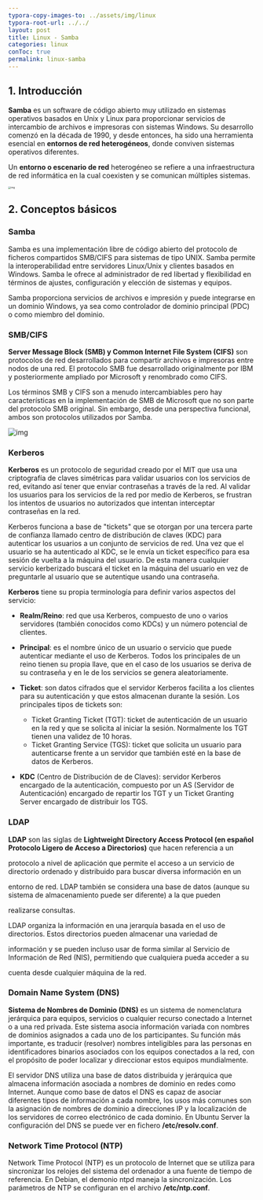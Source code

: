 ```yaml
---
typora-copy-images-to: ../assets/img/linux
typora-root-url: ../../
layout: post
title: Linux - Samba
categories: linux
conToc: true
permalink: linux-samba
---
```


## 1. Introducción

**Samba** es un software de código abierto muy utilizado en sistemas operativos basados en Unix y Linux para proporcionar servicios de intercambio de archivos e impresoras con sistemas Windows. Su desarrollo comenzó en la década de 1990, y desde entonces, ha sido una herramienta esencial en **entornos de red heterogéneos**, donde conviven sistemas operativos diferentes.

Un **entorno o escenario de red** heterogéneo se refiere a una infraestructura de red informática en la cual coexisten y se comunican múltiples sistemas.

<img src="https://www.redeszone.net/app/uploads-redeszone.net/2015/01/servidor-samba-linux-apertura.jpg" alt="img" style="zoom: 33%;" />



##  2. Conceptos básicos

### Samba 

Samba es una implementación libre de código abierto del protocolo de ficheros compartidos SMB/CIFS para sistemas de tipo UNIX. Samba permite la interoperabilidad entre servidores Linux/Unix y clientes basados en Windows. Samba le ofrece al administrador de red libertad y flexibilidad en términos de ajustes, configuración y elección de sistemas y equipos. 

Samba proporciona servicios de archivos e impresión y puede integrarse en un dominio Windows, ya sea como controlador de dominio principal (PDC) o como miembro del dominio. 

### SMB/CIFS 

**Server Message Block (SMB) y Common Internet File System (CIFS)** son protocolos de red desarrollados para compartir archivos e impresoras entre nodos de una red. El protocolo SMB fue desarrollado originalmente por IBM y posteriormente ampliado por Microsoft y renombrado como CIFS. 

Los términos SMB y CIFS son a menudo intercambiables pero hay características en la implementación de SMB de Microsoft que no son parte del protocolo SMB original. Sin embargo, desde una perspectiva funcional, ambos son protocolos utilizados por Samba. 

![img](https://www.labsmac.es/wp-content/uploads/2022/08/samba-ficheros-compartidos.png)

### Kerberos 

**Kerberos** es un protocolo de seguridad creado por el MIT que usa una criptografía de claves simétricas para validar usuarios con los servicios de red, evitando así tener que enviar contraseñas a través de la red. Al validar los usuarios para los servicios de la red por medio de Kerberos, se frustran los intentos de usuarios no autorizados que intentan interceptar contraseñas en la red. 

Kerberos funciona a base de "tickets" que se otorgan por una tercera parte de confianza llamado centro de distribución de claves (KDC) para autenticar los usuarios a un conjunto de servicios de red. Una vez que el usuario se ha autenticado al KDC, se le envía un ticket específico para esa sesión de vuelta a la máquina del usuario. De esta manera cualquier servicio kerberizado buscará el ticket en la máquina del usuario en vez de preguntarle al usuario que se autentique usando una contraseña. 

**Kerberos** tiene su propia terminología para definir varios aspectos del servicio: 

- **Realm/Reino**: red que usa Kerberos, compuesto de uno o varios servidores (también conocidos como KDCs) y un número potencial de clientes. 

- **Principal**: es el nombre único de un usuario o servicio que puede autenticar mediante el uso de Kerberos. Todos los principales de un reino tienen su propia llave, que en el caso de los usuarios se deriva de su contraseña y en le de los servicios se genera aleatoriamente. 

- **Ticket**: son datos cifrados que el servidor Kerberos facilita a los clientes para su autenticación y que estos almacenan durante la sesión. Los principales tipos de tickets son: 
  - Ticket Granting Ticket (TGT): ticket de autenticación de un usuario en la red y que se solicita al iniciar la sesión. Normalmente los TGT tienen una validez de 10 horas. 
  - Ticket Granting Service (TGS): ticket que solicita un usuario para autenticarse frente a un servidor que también esté en la base de datos de Kerberos. 

- **KDC** (Centro de Distribución de de Claves): servidor Kerberos encargado de la autenticación, compuesto por un AS (Servidor de Autenticación) encargado de repartir los TGT y un Ticket Granting Server encargado de distribuir los TGS. 

### LDAP

**LDAP** son las siglas de **Lightweight Directory Access Protocol (en español Protocolo Ligero de Acceso a Directorios)** que hacen referencia a un 

protocolo a nivel de aplicación que permite el acceso a un servicio de directorio ordenado y distribuido para buscar diversa información en un 

entorno de red. LDAP también se considera una base de datos (aunque su sistema de almacenamiento puede ser diferente) a la que pueden 

realizarse consultas. 

LDAP organiza la información en una jerarquía basada en el uso de directorios. Estos directorios pueden almacenar una variedad de 

información y se pueden incluso usar de forma similar al Servicio de Información de Red (NIS), permitiendo que cualquiera pueda acceder a su 

cuenta desde cualquier máquina de la red. 

### Domain Name System (DNS) 

**Sistema de Nombres de Dominio (DNS)** es un sistema de nomenclatura jerárquica para equipos, servicios o cualquier recurso conectado a Internet o a una red privada. Este sistema asocia información variada con nombres de dominios asignados a cada uno de los participantes. Su función más importante, es traducir (resolver) nombres inteligibles para las personas en identificadores binarios asociados con los equipos conectados a la red, con el propósito de poder localizar y direccionar estos equipos mundialmente. 

El servidor DNS utiliza una base de datos distribuida y jerárquica que almacena información asociada a nombres de dominio en redes como Internet. Aunque como base de datos el DNS es capaz de asociar diferentes tipos de información a cada nombre, los usos más comunes son la asignación de nombres de dominio a direcciones IP y la localización de los servidores de correo electrónico de cada dominio. En Ubuntu Server la configuración del DNS se puede ver en fichero **/etc/resolv.conf**. 

### Network Time Protocol (NTP) 

Network Time Protocol (NTP) es un protocolo de Internet que se utiliza para sincronizar los relojes del sistema del ordenador a una fuente de tiempo de referencia. En Debian, el demonio ntpd maneja la sincronización. Los parámetros de NTP se configuran en el archivo **/etc/ntp.conf**. 
